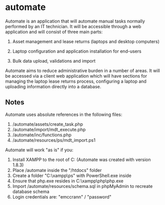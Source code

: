 automate
========

Automate is an application that will automate manual tasks normally performed by an IT technician. It will be accessible through a  web application and will consist of three main parts:  

1. Asset management and lease returns (laptops and desktop computers)

2. Laptop configuration and application installation for end-users

3. Bulk data upload, validations and import

Automate aims to reduce administrative burden in a number of areas. It will be accessed via a client web application which will have sections for managing the laptop lease returns process, configuring a laptop and uploading information directly into a database.

Notes
-----------

Automate uses absolute references in the following files:

1. /automate/assets/create_task.php
2. /automate/import/mdt_execute.php
3. /automate/inc/functions.php
4. /automate/resources/ps/mdt_import.ps1

Automate will work "as is" if you:

1. Install XAMPP to the root of C: (Automate was created with version 1.8.3)
2. Place /automate inside the "/htdocs" folder
3. Create a folder "C:\xampp\ps" with PowerShell.exe inside
4. Ensure that php.exe resides in C:\xampp\php\php.exe
5. Import /automate/resources/schema.sql in phpMyAdmin to recreate database schema
6. Login credentials are: "emccrann" / "password"
